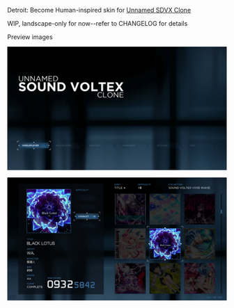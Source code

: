 Detroit: Become Human-inspired skin for [Unnamed SDVX Clone](https://github.com/Drewol/unnamed-sdvx-clone)

WIP, landscape-only for now--refer to CHANGELOG for details

Preview images

![titlescreen](./preview/titlescreen.png)

![songselect](./preview/songselect.png)